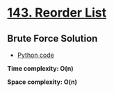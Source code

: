 # [143. Reorder List](https://leetcode.com/problems/reorder-list)

## Brute Force Solution

- [Python code](https://github.com/alexengrig/leetcode/blob/main/src/main/python/143_reorde_list/brute_force_solution.py)

**Time complexity: O(n)**

**Space complexity: O(n)**
